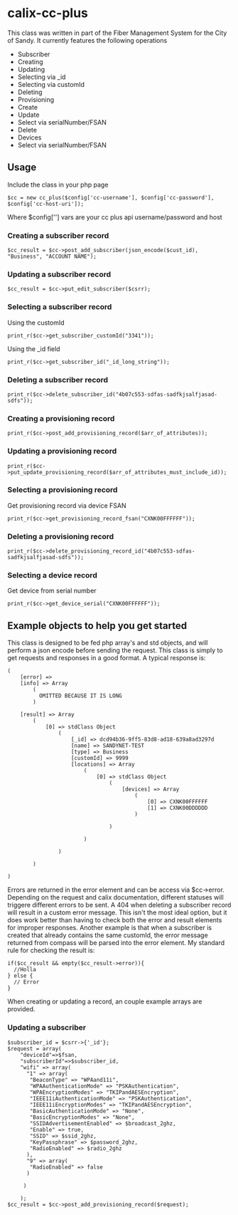 # calix-cc-plus
This class was written in part of the Fiber Management System for the City of Sandy. It currently features the following operations


* Subscriber
 * Creating
 * Updating
 * Selecting via _id
 * Selecting via customId
 * Deleting
* Provisioning
 * Create
 * Update
 * Select via serialNumber/FSAN
 * Delete
* Devices
 * Select via serialNumber/FSAN
 
## Usage
 Include the class in your php page
 ```
 $cc = new cc_plus($config['cc-username'], $config['cc-password'], $config['cc-host-uri']);
 ```
 Where $config[''] vars are your cc plus api username/password and host
 
### Creating a subscriber record
 ```
 $cc_result = $cc->post_add_subscriber(json_encode($cust_id), "Business", "ACCOUNT NAME");
 ```
 
### Updating a subscriber record
 ```
 $cc_result = $cc->put_edit_subscriber($csrr);
 ```
 
### Selecting a subscriber record 
Using the customId
```
print_r($cc->get_subscriber_customId("3341"));
```
Using the _id field
```
print_r($cc->get_subscriber_id("_id_long_string"));
```

### Deleting a subscriber record 
```
print_r($cc->delete_subscriber_id("4b07c553-sdfas-sadfkjsalfjasad-sdfs"));
```

### Creating a provisioning record 
```
print_r($cc->post_add_provisioning_record($arr_of_attributes));
```

### Updating a provisioning record
```
print_r($cc->put_update_provisioning_record($arr_of_attributes_must_include_id));
```

### Selecting a provisioning record
Get provisioning record via device FSAN
```
print_r($cc->get_provisioning_record_fsan("CXNK00FFFFFF"));
```

### Deleting a provisioning record
```
print_r($cc->delete_provisioning_record_id("4b07c553-sdfas-sadfkjsalfjasad-sdfs"));
```

### Selecting a device record
Get device from serial number
```
print_r($cc->get_device_serial("CXNK00FFFFFF"));
```

## Example objects to help you get started
This class is designed to be fed php array's and std objects, and will perform a json encode before sending the request. This class is simply to get requests and responses in a good format. A typical response is:
```
(
    [error] =>
    [info] => Array
        (
          OMITTED BECAUSE IT IS LONG
        )

    [result] => Array
        (
            [0] => stdClass Object
                (
                    [_id] => dcd94b36-9ff5-83d8-ad18-639a8ad3297d
                    [name] => SANDYNET-TEST
                    [type] => Business
                    [customId] => 9999
                    [locations] => Array
                        (
                            [0] => stdClass Object
                                (
                                    [devices] => Array
                                        (
                                            [0] => CXNK00FFFFFF
                                            [1] => CXNK00DDDDDD
                                        )

                                )

                        )

                )

        )

)

```
Errors are returned in the error element and can be access via $cc->error. Depending on the request and calix documentation, different statuses will triggere different errors to be sent. A 404 when deleting a subscriber record will result in a custom error message. This isn't the most ideal option, but it does work better than having to check both the error and result elements for improper responses. 
Another example is that when a subscriber is created that already contains the same customId, the error message returned from compass will be parsed into the error element. 
My standard rule for checking the result is:
```
if($cc_result && empty($cc_result->error)){
  //Holla
} else {
  // Error
}
```

When creating or updating a record, an couple example arrays are provided. 
### Updating a subscriber
```
$subscriber_id = $csrr->{'_id'};
$request = array(
    "deviceId"=>$fsan,
    "subscriberId"=>$subscriber_id,
    "wifi" => array(
      "1" => array(
       "BeaconType" => "WPAand11i",
       "WPAAuthenticationMode" => "PSKAuthentication",
       "WPAEncryptionModes" => "TKIPandAESEncryption",
       "IEEE11iAuthenticationMode" => "PSKAuthentication",
       "IEEE11iEncryptionModes" => "TKIPandAESEncryption",
       "BasicAuthenticationMode" => "None",
       "BasicEncryptionModes" => "None",
       "SSIDAdvertisementEnabled" => $broadcast_2ghz,
       "Enable" => true,
       "SSID" => $ssid_2ghz,
       "KeyPassphrase" => $password_2ghz,
       "RadioEnabled" => $radio_2ghz
      ),
      "9" => array(
       "RadioEnabled" => false
      )

     )

    );
$cc_result = $cc->post_add_provisioning_record($request);
```




